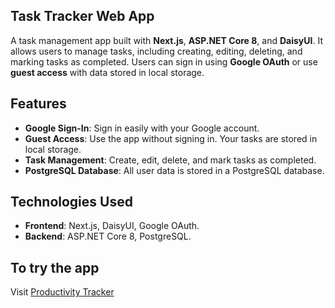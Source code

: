 ## Task Tracker Web App
A task management app built with **Next.js**, **ASP.NET Core 8**, and **DaisyUI**. It allows users to manage tasks, including creating, editing, deleting, and marking tasks as completed. Users can sign in using **Google OAuth** or use **guest access** with data stored in local storage.

## Features
- **Google Sign-In**: Sign in easily with your Google account.
- **Guest Access**: Use the app without signing in. Your tasks are stored in local storage.
- **Task Management**: Create, edit, delete, and mark tasks as completed.
- **PostgreSQL Database**: All user data is stored in a PostgreSQL database.

## Technologies Used
- **Frontend**: Next.js, DaisyUI, Google OAuth.
- **Backend**: ASP.NET Core 8, PostgreSQL.

## To try the app
Visit [Productivity Tracker](https://productivity-tracker-livid.vercel.app)

